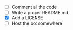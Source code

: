 - [ ] Comment all the code
- [ ] Write a proper README.md
- [x] Add a LICENSE
- [ ] Host the bot somewhere
